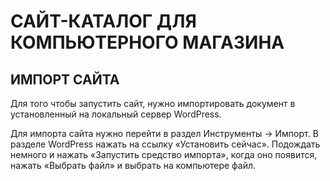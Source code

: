 # САЙТ-КАТАЛОГ ДЛЯ КОМПЬЮТЕРНОГО МАГАЗИНА

## ИМПОРТ САЙТА

Для того чтобы запустить сайт, нужно импортировать документ в установленный на локальный сервер WordPress.

Для импорта сайта нужно перейти в раздел Инструменты → Импорт. В разделе WordPress нажать на ссылку «Установить сейчас». 
Подождать немного и нажать «Запустить средство импорта», когда оно появится, нажать «Выбрать файл» и выбрать на компьютере файл.
